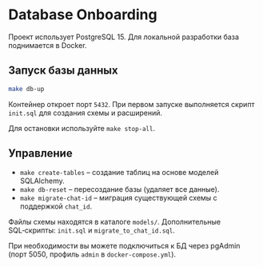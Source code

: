 # Database Onboarding

Проект использует PostgreSQL 15. Для локальной разработки база поднимается в Docker.

## Запуск базы данных
```bash
make db-up
```
Контейнер откроет порт `5432`. При первом запуске выполняется скрипт `init.sql` для создания схемы и расширений.

Для остановки используйте `make stop-all`.

## Управление
- `make create-tables` – создание таблиц на основе моделей SQLAlchemy.
- `make db-reset` – пересоздание базы (удаляет все данные).
- `make migrate-chat-id` – миграция существующей схемы с поддержкой `chat_id`.

Файлы схемы находятся в каталоге `models/`. Дополнительные SQL‑скрипты: `init.sql` и `migrate_to_chat_id.sql`.

При необходимости вы можете подключиться к БД через pgAdmin (порт 5050, профиль `admin` в `docker-compose.yml`).
